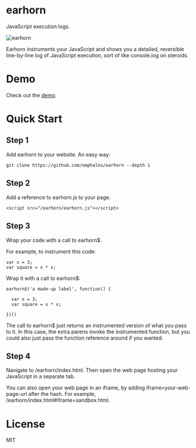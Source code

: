 earhorn
=======

JavaScript execution logs.

![earhorn](https://raw.github.com/omphalos/earhorn/master/logo.jpg)

Earhorn instruments your JavaScript and shows you a detailed, reversible line-by-line log of JavaScript execution, sort of like console.log on steroids.

Demo
====

Check out the [demo](http://omphalos.github.io/earhorn/index.html?iframe=mouse-iframe-demo.html).

Quick Start
===========

Step 1
------

Add earhorn to your website.  An easy way:

    git clone https://github.com/omphalos/earhorn --depth 1

Step 2
------

Add a reference to earhorn.js to your page.

    <script src="/earhorn/earhorn.js"></script>

Step 3
------

Wrap your code with a call to earhorn$.

For example, to instrument this code:

    var x = 3;
    var square = x * x;

Wrap it with a call to earhorn$:

    earhorn$('a made-up label', function() {

      var x = 3;
      var square = x * x;

    })()

The call to earhorn$ just returns an instrumented version of what you pass to it.  In this case, the extra parens invoke the instrumented function, but you could also just pass the function reference around if you wanted.

Step 4
------

Navigate to /earhorn/index.html.  Then open the web page hosting your JavaScript in a separate tab.

You can also open your web page in an iframe, by adding iframe=your-web-page-url after the hash.  For example, /earhorn/index.html#iframe=sandbox.html.

License
=======

MIT
